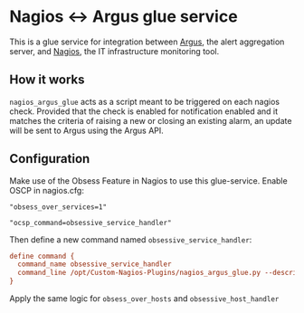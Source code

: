 # Nagios <-> Argus glue service

This is a glue service for integration between
[Argus](https://github.com/Uninett/Argus), the alert aggregation server, and
[Nagios](https://www.nagios.com), the IT infrastructure monitoring tool.

## How it works

`nagios_argus_glue` acts as a script meant to be triggered on each nagios check.
Provided that the check is enabled for notification enabled and it matches the criteria of raising a new or 
closing an existing alarm, an update will be sent to Argus using the Argus API.

## Configuration

Make use of the Obsess Feature in Nagios to use this glue-service.
Enable OSCP in nagios.cfg:

```nagios_cfg
"obsess_over_services=1"

"ocsp_command=obsessive_service_handler"
```

Then define a new command named `obsessive_service_handler`:

```commands.cfg
define command {
  command_name obsessive_service_handler
  command_line /opt/Custom-Nagios-Plugins/nagios_argus_glue.py --description '$SERVICEDESC$ $SERVICEOUTPUT$' --hostname '$HOSTNAME$' --servicestateid '$SERVICESTATEID$' --lastservicestateid '$LASTSERVICESTATEID$' --lastproblemid '$LASTSERVICEPROBLEMID$' --problemid '$SERVICEPROBLEMID$' --notification '$SERVICENOTIFICATIONENABLED$' --notification_number '$SERVICENOTIFICATIONNUMBER$'
}
```

Apply the same logic for `obsess_over_hosts` and `obsessive_host_handler`
